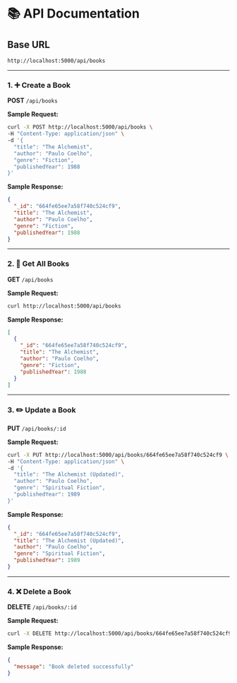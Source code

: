 
# 📚 API Documentation

## Base URL
```
http://localhost:5000/api/books
```

---

### 1. ➕ Create a Book  
**POST** `/api/books`

**Sample Request:**
```bash
curl -X POST http://localhost:5000/api/books \
-H "Content-Type: application/json" \
-d '{
  "title": "The Alchemist",
  "author": "Paulo Coelho",
  "genre": "Fiction",
  "publishedYear": 1988
}'
```

**Sample Response:**
```json
{
  "_id": "664fe65ee7a58f740c524cf9",
  "title": "The Alchemist",
  "author": "Paulo Coelho",
  "genre": "Fiction",
  "publishedYear": 1988
}
```

---

### 2. 📖 Get All Books  
**GET** `/api/books`

**Sample Request:**
```bash
curl http://localhost:5000/api/books
```

**Sample Response:**
```json
[
  {
    "_id": "664fe65ee7a58f740c524cf9",
    "title": "The Alchemist",
    "author": "Paulo Coelho",
    "genre": "Fiction",
    "publishedYear": 1988
  }
]
```

---

### 3. ✏️ Update a Book  
**PUT** `/api/books/:id`

**Sample Request:**
```bash
curl -X PUT http://localhost:5000/api/books/664fe65ee7a58f740c524cf9 \
-H "Content-Type: application/json" \
-d '{
  "title": "The Alchemist (Updated)",
  "author": "Paulo Coelho",
  "genre": "Spiritual Fiction",
  "publishedYear": 1989
}'
```

**Sample Response:**
```json
{
  "_id": "664fe65ee7a58f740c524cf9",
  "title": "The Alchemist (Updated)",
  "author": "Paulo Coelho",
  "genre": "Spiritual Fiction",
  "publishedYear": 1989
}
```

---

### 4. ❌ Delete a Book  
**DELETE** `/api/books/:id`

**Sample Request:**
```bash
curl -X DELETE http://localhost:5000/api/books/664fe65ee7a58f740c524cf9
```

**Sample Response:**
```json
{
  "message": "Book deleted successfully"
}
```
